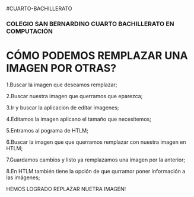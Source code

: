 #CUARTO-BACHILLERATO
### COLEGIO SAN BERNARDINO CUARTO BACHILLERATO EN COMPUTACIÓN
# CÓMO PODEMOS REMPLAZAR UNA IMAGEN POR OTRAS?

1.Buscar la imagen que deseamos remplazar;

2.Buscar nuestra imagen que querramos que eparezca;

3.Ir y buscar la aplicacion de editar imagenes;

4.Editamos la imagen aplicano el tamaño que necesitemos;

5.Entramos al pograma de HTLM;

6.Buscar la imagen que que querramos remplazar con nuestra imagen en HTLM;

7.Guardamos cambios y listo ya remplazamos una imagen por la anterior;

8.En HTLM también tiene la opción de que qurramor poner información a las imágenes;

HEMOS LOGRADO REPLAZAR NUETRA IMAGEN!
